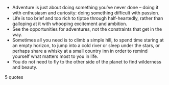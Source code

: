  - Adventure is just about doing something you’ve never done – doing it with enthusiasm and curiosity: doing something difficult with passion.
 - Life is too brief and too rich to tiptoe through half-heartedly, rather than galloping at it with whooping excitement and ambition.
 - See the opportunities for adventures, not the constraints that get in the way.
 - Sometimes all you need is to climb a simple hill, to spend time staring at an empty horizon, to jump into a cold river or sleep under the stars, or perhaps share a whisky at a small country inn in order to remind yourself what matters most to you in life.
 - You do not need to fly to the other side of the planet to find wilderness and beauty.

5 quotes